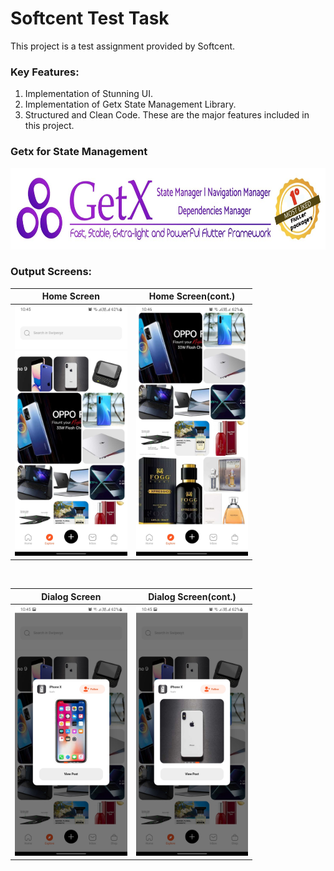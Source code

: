 # Softcent Test Task

This project is a test assignment provided by Softcent.

### Key Features:
1. Implementation of Stunning UI.
2. Implementation of Getx State Management Library.
3. Structured and Clean Code.
These are the major features included in this project.<br>

### Getx for State Management
<img src="https://raw.githubusercontent.com/jonataslaw/getx-community/master/get.png" height=130 />

### Output Screens:
Home Screen        |  Home Screen(cont.)    |
:-------------------------:|:-------------------------:|
<img src="ss/home.jpg" alt="Home Screen" height=400 />  |  <img src="ss/home2.jpg" alt="Home Screen (cont.)" height=400 />  |

<br>

Dialog Screen        |  Dialog Screen(cont.)     |
:-------------------------:|:-------------------------:|
<img src="ss/dialog.jpg" alt="Dialog Screen" height=400 />  |  <img src="ss/dialog2.jpg" alt="Dialog Screen (cont.)" height=400 />  |

<br>
